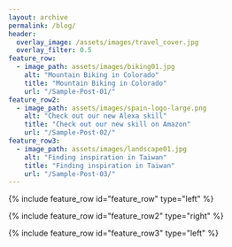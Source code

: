 ```yaml
---
layout: archive
permalink: /blog/
header:
  overlay_image: /assets/images/travel_cover.jpg
  overlay_filter: 0.5
feature_row:
  - image_path: assets/images/biking01.jpg
    alt: "Mountain Biking in Colorado"
    title: "Mountain Biking in Colorado"
    url: "/Sample-Post-01/"
feature_row2:
  - image_path: assets/images/spain-logo-large.png
    alt: "Check out our new Alexa skill"
    title: "Check out our new skill on Amazon"
    url: "/Sample-Post-02/"
feature_row3:
  - image_path: assets/images/landscape01.jpg
    alt: "Finding inspiration in Taiwan"
    title: "Finding inspiration in Taiwan"
    url: "/Sample-Post-03/"
---
```



{% include feature_row id="feature_row" type="left" %}

{% include feature_row id="feature_row2" type="right" %}

{% include feature_row id="feature_row3" type="left" %}
